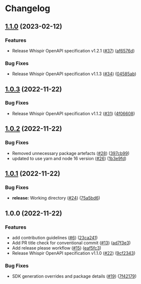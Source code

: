 # Changelog

## [1.1.0](https://github.com/whispir/whispir-node/compare/v1.0.3...v1.1.0) (2023-02-12)


### Features

* Release Whispir OpenAPI specification v1.2.1 ([#37](https://github.com/whispir/whispir-node/issues/37)) ([af6576d](https://github.com/whispir/whispir-node/commit/af6576d9b7b1297a2ba2a46028495f19094e29b1))


### Bug Fixes

* Release Whispir OpenAPI specification v1.1.3 ([#34](https://github.com/whispir/whispir-node/issues/34)) ([04585ab](https://github.com/whispir/whispir-node/commit/04585ab44a83749b8776dd7d1b51a0396e0bc6be))

## [1.0.3](https://github.com/whispir/whispir-node/compare/v1.0.2...v1.0.3) (2022-11-22)


### Bug Fixes

* Release Whispir OpenAPI specification v1.1.2 ([#31](https://github.com/whispir/whispir-node/issues/31)) ([4f06608](https://github.com/whispir/whispir-node/commit/4f06608ec0a107c04a45521c7b92db1f3169a45f))

## [1.0.2](https://github.com/whispir/whispir-node/compare/v1.0.1...v1.0.2) (2022-11-22)


### Bug Fixes

* Removed unnecessary package artefacts ([#28](https://github.com/whispir/whispir-node/issues/28)) ([397cb99](https://github.com/whispir/whispir-node/commit/397cb99244affcdb555c24934dee33664bb3ee4c))
* updated to use yarn and node 16 version ([#26](https://github.com/whispir/whispir-node/issues/26)) ([1b3e9fd](https://github.com/whispir/whispir-node/commit/1b3e9fd8e9f0c68c5fe0cd471864b86e8c574139))

## [1.0.1](https://github.com/whispir/whispir-node/compare/v1.0.0...v1.0.1) (2022-11-22)


### Bug Fixes

* **release:** Working directory ([#24](https://github.com/whispir/whispir-node/issues/24)) ([75a5bd6](https://github.com/whispir/whispir-node/commit/75a5bd61df0438f0362219754a52bccb62e847f5))

## 1.0.0 (2022-11-22)


### Features

* add contribution guidelines ([#6](https://github.com/whispir/whispir-node/issues/6)) ([23ca241](https://github.com/whispir/whispir-node/commit/23ca241977eaff909e79cf163f9934f0c93f7c5d))
* Add PR title check for conventional commit ([#13](https://github.com/whispir/whispir-node/issues/13)) ([ad7f3e3](https://github.com/whispir/whispir-node/commit/ad7f3e31efcf672565393ac0a16f8ec96ce8c076))
* Add release please workflow ([#15](https://github.com/whispir/whispir-node/issues/15)) ([eaf5fc3](https://github.com/whispir/whispir-node/commit/eaf5fc30fb9dcead949dcff97c9b7a5675bcb7a1))
* Release Whispir OpenAPI specification v1.1.0 ([#22](https://github.com/whispir/whispir-node/issues/22)) ([9cf2343](https://github.com/whispir/whispir-node/commit/9cf234340fe095f6efeffa979c48b212c8a90c4e))


### Bug Fixes

* SDK generation overrides and package details ([#19](https://github.com/whispir/whispir-node/issues/19)) ([7f42179](https://github.com/whispir/whispir-node/commit/7f421791ac722039b42c75403a1161f1f94135a8))
